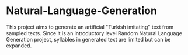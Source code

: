 # Natural-Language-Generation
This project aims to generate an artificial "Turkish imitating" text from sampled texts. Since it is an introductory level Random Natural Language Generation project, syllables in generated text are limited but can be expanded.